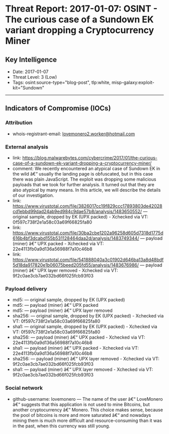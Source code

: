 # Threat Report: 2017-01-07: OSINT - The curious case of a Sundown EK variant dropping a Cryptocurrency Miner


## Key Intelligence
* Date: 2017-01-07
* Threat Level: 3 (Low)
* Tags: osint:source-type="blog-post", tlp:white, misp-galaxy:exploit-kit="Sundown"

---

## Indicators of Compromise (IOCs)
### Attribution
* whois-registrant-email: lovemonero2.worker@hotmail.com

### External analysis
* link: https://blog.malwarebytes.com/cybercrime/2017/01/the-curious-case-of-a-sundown-ek-variant-dropping-a-cryptocurrency-miner/
* comment: We recently encountered an atypical case of Sundown EK in the wild â€“ usually the landing page is obfuscated, but in this case there was plain JavaScript. The exploit was dropping some malicious payloads that we took for further analysis. It turned out that they are also atypical by many means. In this article, we will describe the details of our investigation.
* link: https://www.virustotal.com/file/3826017cc19f829ccc17893803de42028cd1ebbd99dad24ab9ed984c9dae57b8/analysis/1483650552/ — original sample, dropped by EK (UPX packed) - Xchecked via VT: 0f597c738f2e1a58c03a69f66825fa80
* link: https://www.virustotal.com/file/30ba2cbe1202a96258d605d7318d1775d616b4bf3dcabd155b531128464daa2d/analysis/1483749344/ — payload (miner) â€“ UPX packed - Xchecked via VT: 22e4113fb0a9d136a56988f7a10c46b8
* link: https://www.virustotal.com/file/541888040a3c01902d646ba13a8d48bdf5d18da917820e1b06075beed205fd55/analysis/1483676986/ — payload (miner) â€“ UPX layer removed - Xchecked via VT: 9f2c0ae3cb7ae032bd66f025fcb93f03

### Payload delivery
* md5: <md5> — original sample, dropped by EK (UPX packed)
* md5: <md5> — payload (miner) â€“ UPX packed
* md5: <md5> — payload (miner) â€“ UPX layer removed
* sha256: <sha256> — original sample, dropped by EK (UPX packed) - Xchecked via VT: 0f597c738f2e1a58c03a69f66825fa80
* sha1: <sha1> — original sample, dropped by EK (UPX packed) - Xchecked via VT: 0f597c738f2e1a58c03a69f66825fa80
* sha256: <sha256> — payload (miner) â€“ UPX packed - Xchecked via VT: 22e4113fb0a9d136a56988f7a10c46b8
* sha1: <sha1> — payload (miner) â€“ UPX packed - Xchecked via VT: 22e4113fb0a9d136a56988f7a10c46b8
* sha256: <sha256> — payload (miner) â€“ UPX layer removed - Xchecked via VT: 9f2c0ae3cb7ae032bd66f025fcb93f03
* sha1: <sha1> — payload (miner) â€“ UPX layer removed - Xchecked via VT: 9f2c0ae3cb7ae032bd66f025fcb93f03

### Social network
* github-username: lovemonero — The name of the user â€“ LoveMonero â€“ suggests that this application is not used to mine Bitcoins, but another cryptocurrency â€“ Monero. This choice makes sense, because the pool of bitcoins is more and more saturated â€“ and nowadays mining them is much more difficult  and resource-consuming than it was in the past, when this currency was still young.
